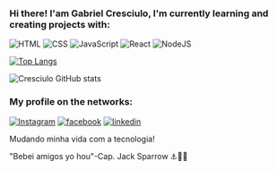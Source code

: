 ### Hi there! I'am Gabriel Cresciulo, I'm currently learning and creating projects with:  

![HTML](https://img.shields.io/badge/HTML5-E34F26?style=for-the-badge&logo=html5&logoColor=white)
![CSS](https://img.shields.io/badge/CSS3-1572B6?style=for-the-badge&logo=css3&logoColor=white)
![JavaScript](https://img.shields.io/badge/JavaScript-F7DF1E?style=for-the-badge&logo=javascript&logoColor=black)
![React](https://img.shields.io/badge/React-20232A?style=for-the-badge&logo=react&logoColor=61DAFB)
![NodeJS](https://img.shields.io/badge/Node.js-43853D?style=for-the-badge&logo=node.js&logoColor=white)

[![Top Langs](https://github-readme-stats.vercel.app/api/top-langs/?username=gah-cresciulo007)](https://github.com/anuraghazra/github-readme-stats)

![Cresciulo GitHub stats](https://github-readme-stats.vercel.app/api?username=gah-cresciulo007&show_icons=true&theme=highcontrast)


### My profile on the networks:

[![Instagram](https://img.icons8.com/fluency/48/undefined/instagram-new.png)](https://www.instagram.com/gah_cresciulo007/)
[![facebook](https://img.icons8.com/fluency/48/undefined/facebook.png)](https://www.facebook.com/gabriel.cresciulo/)
[![linkedin](https://img.icons8.com/fluency/48/undefined/linkedin.png)](https://www.linkedin.com/in/gabriel-cresciulo-183486212/)


Mudando minha vida com a tecnologia!

"Bebei amigos yo hou"-Cap. Jack Sparrow ⚓🏴‍☠️

